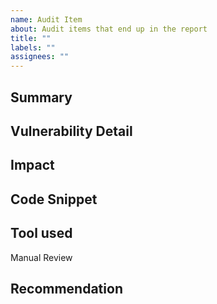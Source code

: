 ```yaml
---
name: Audit Item
about: Audit items that end up in the report
title: ""
labels: ""
assignees: ""
---
```


## Summary

## Vulnerability Detail

## Impact

## Code Snippet

## Tool used

Manual Review

## Recommendation